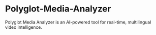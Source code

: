 # Polyglot-Media-Analyzer
Polyglot Media Analyzer is an AI-powered tool for real-time, multilingual video intelligence.
